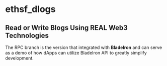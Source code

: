 # ethsf_dlogs
## Read or Write Blogs Using REAL Web3 Technologies

The RPC branch is the version that integrated with **BladeIron** and can serve as a demo of how dApps can utilize BladeIron API to greatly simplify development.
